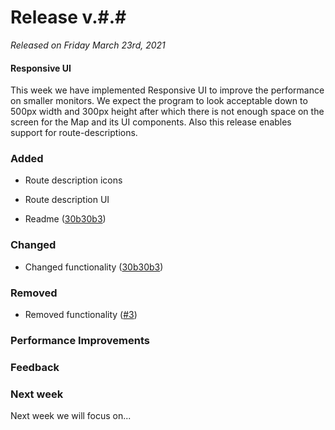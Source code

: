 # Release v.#.#

_Released on Friday March 23rd, 2021_

#### Responsive UI
This week we have implemented Responsive UI to improve the performance on smaller monitors. We expect the program to look acceptable down to 500px width and 300px height after which there is not enough space on the screen for the Map and its UI components. Also this release enables support for route-descriptions.


### Added
- Route description icons
- Route description UI

- Readme ([30b30b3](/../../commit/30b30b30add715789fef333577ea212acc3168ef))

### Changed

- Changed functionality ([30b30b3](/../../commit/30b30b30add715789fef333577ea212acc3168ef))

### Removed

- Removed functionality ([#3](/../../issues/3))

### Performance Improvements

### Feedback

### Next week

Next week we will focus on...
